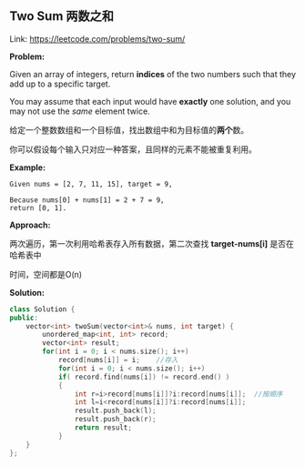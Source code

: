 ## Two Sum	两数之和

Link: <https://leetcode.com/problems/two-sum/>

**Problem:**

Given an array of integers, return **indices** of the two numbers such that they add up to a specific target.

You may assume that each input would have **exactly** one solution, and you may not use the *same* element twice.

给定一个整数数组和一个目标值，找出数组中和为目标值的**两个**数。

你可以假设每个输入只对应一种答案，且同样的元素不能被重复利用。

**Example:**

```
Given nums = [2, 7, 11, 15], target = 9,

Because nums[0] + nums[1] = 2 + 7 = 9,
return [0, 1].
```



**Approach:**

两次遍历，第一次利用哈希表存入所有数据，第二次查找 **target-nums[i]** 是否在哈希表中

时间，空间都是O(n)

**Solution:**

```c++
class Solution {
public:
    vector<int> twoSum(vector<int>& nums, int target) {
        unordered_map<int, int> record;
        vector<int> result;
        for(int i = 0; i < nums.size(); i++)
        	record[nums[i]] = i;	//存入
            for(int i = 0; i < nums.size(); i++)
            if( record.find(nums[i]) != record.end() )
            {
                int r=i>record[nums[i]]?i:record[nums[i]];	//按顺序
                int l=i<record[nums[i]]?i:record[nums[i]];
                result.push_back(l);
                result.push_back(r);
                return result;
            }
    }
};
```

